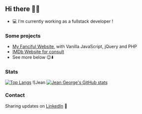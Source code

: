 ## Hi there 👋😄

- 💻 I’m currently working as a fullstack developer !

### Some projects 
- [My Fanciful Website](http://jeangeorge.tk/), with Vanilla JavaScript, jQuery and PHP
- [IMDb Website for consult](https://ibd-movie-lens-frontend.herokuapp.com/#/filmes)
- See more below 😉⬇️

### Stats
[![Top Langs](https://github-readme-stats.vercel.app/api/top-langs/?username=jeanGeorge&layout=default&theme=dark)](https://github.com/anuraghazra/github-readme-stats) ![Jean 
[![Jean George's GitHub stats](https://github-readme-stats.vercel.app/api?username=jeanGeorge&count_private=true&show_icons=true)](https://github.com/anuraghazra/github-readme-stats)



### Contact
Sharing updates on <a href="https://www.linkedin.com/in/jean-george/">LinkedIn</a> 💼
